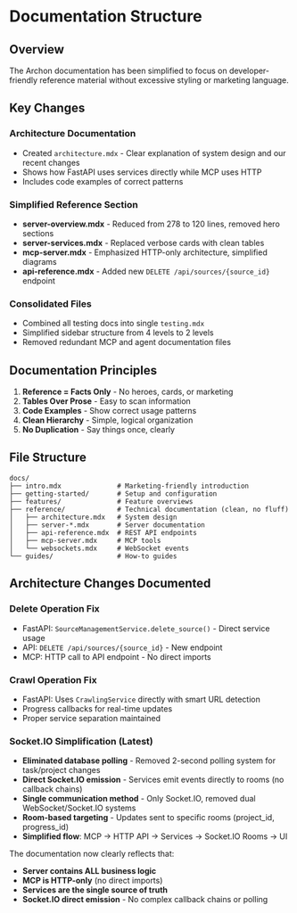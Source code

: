 # Documentation Structure

## Overview

The Archon documentation has been simplified to focus on developer-friendly reference material without excessive styling or marketing language.

## Key Changes

### Architecture Documentation
- Created `architecture.mdx` - Clear explanation of system design and our recent changes
- Shows how FastAPI uses services directly while MCP uses HTTP
- Includes code examples of correct patterns

### Simplified Reference Section
- **server-overview.mdx** - Reduced from 278 to 120 lines, removed hero sections
- **server-services.mdx** - Replaced verbose cards with clean tables
- **mcp-server.mdx** - Emphasized HTTP-only architecture, simplified diagrams
- **api-reference.mdx** - Added new `DELETE /api/sources/{source_id}` endpoint

### Consolidated Files
- Combined all testing docs into single `testing.mdx`
- Simplified sidebar structure from 4 levels to 2 levels
- Removed redundant MCP and agent documentation files

## Documentation Principles

1. **Reference = Facts Only** - No heroes, cards, or marketing
2. **Tables Over Prose** - Easy to scan information
3. **Code Examples** - Show correct usage patterns
4. **Clean Hierarchy** - Simple, logical organization
5. **No Duplication** - Say things once, clearly

## File Structure

```
docs/
├── intro.mdx              # Marketing-friendly introduction
├── getting-started/       # Setup and configuration
├── features/              # Feature overviews
├── reference/             # Technical documentation (clean, no fluff)
│   ├── architecture.mdx   # System design
│   ├── server-*.mdx       # Server documentation
│   ├── api-reference.mdx  # REST API endpoints
│   ├── mcp-server.mdx     # MCP tools
│   └── websockets.mdx     # WebSocket events
└── guides/                # How-to guides
```

## Architecture Changes Documented

### Delete Operation Fix
- FastAPI: `SourceManagementService.delete_source()` - Direct service usage
- API: `DELETE /api/sources/{source_id}` - New endpoint
- MCP: HTTP call to API endpoint - No direct imports

### Crawl Operation Fix
- FastAPI: Uses `CrawlingService` directly with smart URL detection
- Progress callbacks for real-time updates
- Proper service separation maintained

### Socket.IO Simplification (Latest)
- **Eliminated database polling** - Removed 2-second polling system for task/project changes
- **Direct Socket.IO emission** - Services emit events directly to rooms (no callback chains)  
- **Single communication method** - Only Socket.IO, removed dual WebSocket/Socket.IO systems
- **Room-based targeting** - Updates sent to specific rooms (project_id, progress_id)
- **Simplified flow**: MCP → HTTP API → Services → Socket.IO Rooms → UI

The documentation now clearly reflects that:
- **Server contains ALL business logic**
- **MCP is HTTP-only** (no direct imports)
- **Services are the single source of truth**
- **Socket.IO direct emission** - No complex callback chains or polling